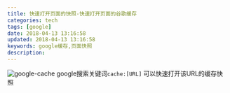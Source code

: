 ```yaml
---
title: 快速打开页面的快照-快速打开页面的谷歌缓存
categories: tech
tags: [google]
date: 2018-04-13 13:16:58
updated: 2018-04-13 13:16:58
keywords: google缓存,页面快照
description:
---
```


![google-cache](https://i.loli.net/2018/04/13/5ad03db94bca6.png)
google搜索关键词`cache:[URL]` 可以快速打开该URL的缓存快照